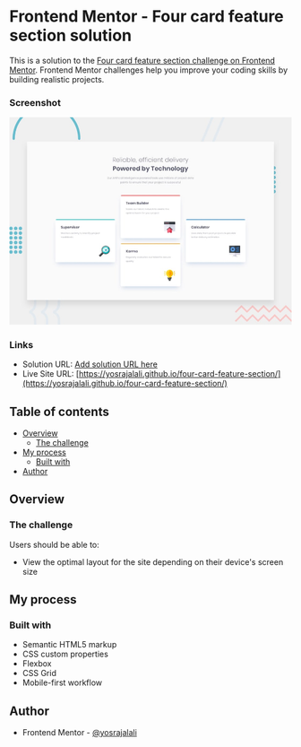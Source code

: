 # Frontend Mentor - Four card feature section solution

This is a solution to the [Four card feature section challenge on Frontend Mentor](https://www.frontendmentor.io/challenges/four-card-feature-section-weK1eFYK). Frontend Mentor challenges help you improve your coding skills by building realistic projects.

### Screenshot

![](./design/desktop-preview.jpg)

### Links

- Solution URL: [Add solution URL here](https://your-solution-url.com)
- Live Site URL: [https://yosrajalali.github.io/four-card-feature-section/](https://yosrajalali.github.io/four-card-feature-section/)

## Table of contents

- [Overview](#overview)
  - [The challenge](#the-challenge)
- [My process](#my-process)
  - [Built with](#built-with)
- [Author](#author)

## Overview

### The challenge

Users should be able to:

- View the optimal layout for the site depending on their device's screen size

## My process

### Built with

- Semantic HTML5 markup
- CSS custom properties
- Flexbox
- CSS Grid
- Mobile-first workflow

## Author

- Frontend Mentor - [@yosrajalali](https://www.frontendmentor.io/profile/yosrajalali)
